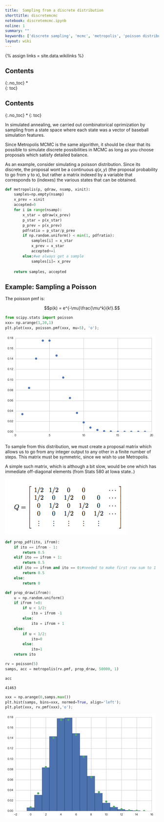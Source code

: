 ```yaml
---
title:  Sampling from a discrete distribution
shorttitle: discretemcmc
notebook: discretemcmc.ipynb
noline: 1
summary: ""
keywords: ['discrete sampling', 'mcmc', 'metropolis', 'poisson distribution', 'proposal matrix', '']
layout: wiki
---
```

{% assign links = site.data.wikilinks %}

## Contents
{:.no_toc}
*  
{: toc}








## Contents
{:.no_toc}
* 
{: toc}

In simulated annealing, we carried out combinatorical oprimization by sampling from a state space where each state was a vector of baseball simulation features.

Since Metropolis MCMC is the same algorithm, it should be clear that its possible to simulate discrete possibilities in MCMC as long as you choose proposals which satisfy detailed balance. 

As an example, consider simulating a poisson distribution. Since its discrete, the proposal wont be a continuous $q(x,y)$ (the proposal probability to go from y to x), but rather a matrix indexed by a variable that corresponds to (indexes) the various states that can be obtained.



```python
def metropolis(p, qdraw, nsamp, xinit):
    samples=np.empty(nsamp)
    x_prev = xinit
    accepted=0
    for i in range(nsamp):
        x_star = qdraw(x_prev)
        p_star = p(x_star)
        p_prev = p(x_prev)
        pdfratio = p_star/p_prev
        if np.random.uniform() < min(1, pdfratio):
            samples[i] = x_star
            x_prev = x_star
            accepted+=1
        else:#we always get a sample
            samples[i]= x_prev
            
    return samples, accepted
```


## Example: Sampling a Poisson

The poisson pmf is:

$$p(k) = e^{-\mu}\frac{\mu^k}{k!}.$$



```python
from scipy.stats import poisson
xxx= np.arange(1,20,1)
plt.plot(xxx, poisson.pmf(xxx, mu=5), 'o'); 
```



![png](discretemcmc_files/discretemcmc_6_0.png)


To sample from this distribution, we must create a proposal matrix which allows us to go from any integer output to any other in a finite number of steps. This matrix must be symmetric, since we wish to use Metropolis.

A simple such matrix, which is although a bit slow, would be one which has immediate off-diagonal elements (from Stats 580 at Iowa state..)

![](images/propmatrix.png)



```python
def prop_pdf(ito, ifrom):
    if ito == ifrom - 1:
        return 0.5
    elif ito == ifrom + 1:
        return 0.5
    elif ito == ifrom and ito == 0:#needed to make first row sum to 1
        return 0.5
    else:
        return 0
```




```python
def prop_draw(ifrom):
    u = np.random.uniform()
    if ifrom !=0:
        if u < 1/2:
            ito = ifrom -1
        else:
            ito = ifrom + 1
    else:
        if u < 1/2:
            ito=0
        else:
            ito=1
    return ito
```




```python
rv = poisson(5)
samps, acc = metropolis(rv.pmf, prop_draw, 50000, 1)
```




```python
acc
```





    41463





```python
xxx = np.arange(0,samps.max())
plt.hist(samps, bins=xxx, normed=True, align='left');
plt.plot(xxx, rv.pmf(xxx),'o');
```



![png](discretemcmc_files/discretemcmc_12_0.png)

